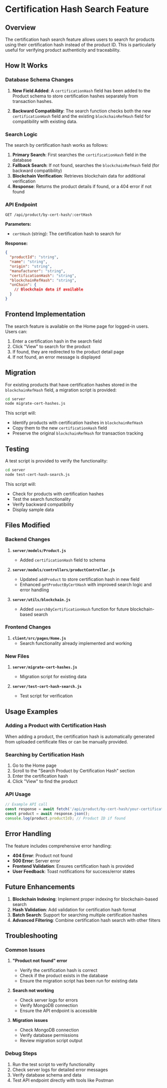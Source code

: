 # Certification Hash Search Feature

## Overview

The certification hash search feature allows users to search for products using their certification hash instead of the product ID. This is particularly useful for verifying product authenticity and traceability.

## How It Works

### Database Schema Changes

1. **New Field Added**: A `certificationHash` field has been added to the Product schema to store certification hashes separately from transaction hashes.

2. **Backward Compatibility**: The search function checks both the new `certificationHash` field and the existing `blockchainRefHash` field for compatibility with existing data.

### Search Logic

The search by certification hash works as follows:

1. **Primary Search**: First searches the `certificationHash` field in the database
2. **Fallback Search**: If not found, searches the `blockchainRefHash` field (for backward compatibility)
3. **Blockchain Verification**: Retrieves blockchain data for additional verification
4. **Response**: Returns the product details if found, or a 404 error if not found

### API Endpoint

```
GET /api/product/by-cert-hash/:certHash
```

**Parameters:**
- `certHash` (string): The certification hash to search for

**Response:**
```json
{
  "productId": "string",
  "name": "string",
  "origin": "string",
  "manufacturer": "string",
  "certificationHash": "string",
  "blockchainRefHash": "string",
  "onChain": {
    // Blockchain data if available
  }
}
```

## Frontend Implementation

The search feature is available on the Home page for logged-in users. Users can:

1. Enter a certification hash in the search field
2. Click "View" to search for the product
3. If found, they are redirected to the product detail page
4. If not found, an error message is displayed

## Migration

For existing products that have certification hashes stored in the `blockchainRefHash` field, a migration script is provided:

```bash
cd server
node migrate-cert-hashes.js
```

This script will:
- Identify products with certification hashes in `blockchainRefHash`
- Copy them to the new `certificationHash` field
- Preserve the original `blockchainRefHash` for transaction tracking

## Testing

A test script is provided to verify the functionality:

```bash
cd server
node test-cert-hash-search.js
```

This script will:
- Check for products with certification hashes
- Test the search functionality
- Verify backward compatibility
- Display sample data

## Files Modified

### Backend Changes

1. **`server/models/Product.js`**
   - Added `certificationHash` field to schema

2. **`server/models/controllers/productController.js`**
   - Updated `addProduct` to store certification hash in new field
   - Enhanced `getProductByCertHash` with improved search logic and error handling

3. **`server/utils/blockchain.js`**
   - Added `searchByCertificationHash` function for future blockchain-based search

### Frontend Changes

1. **`client/src/pages/Home.js`**
   - Search functionality already implemented and working

### New Files

1. **`server/migrate-cert-hashes.js`**
   - Migration script for existing data

2. **`server/test-cert-hash-search.js`**
   - Test script for verification

## Usage Examples

### Adding a Product with Certification Hash

When adding a product, the certification hash is automatically generated from uploaded certificate files or can be manually provided.

### Searching by Certification Hash

1. Go to the Home page
2. Scroll to the "Search Product by Certification Hash" section
3. Enter the certification hash
4. Click "View" to find the product

### API Usage

```javascript
// Example API call
const response = await fetch('/api/product/by-cert-hash/your-certification-hash');
const product = await response.json();
console.log(product.productId); // Product ID if found
```

## Error Handling

The feature includes comprehensive error handling:

- **404 Error**: Product not found
- **500 Error**: Server error
- **Frontend Validation**: Ensures certification hash is provided
- **User Feedback**: Toast notifications for success/error states

## Future Enhancements

1. **Blockchain Indexing**: Implement proper indexing for blockchain-based search
2. **Hash Validation**: Add validation for certification hash format
3. **Batch Search**: Support for searching multiple certification hashes
4. **Advanced Filtering**: Combine certification hash search with other filters

## Troubleshooting

### Common Issues

1. **"Product not found" error**
   - Verify the certification hash is correct
   - Check if the product exists in the database
   - Ensure the migration script has been run for existing data

2. **Search not working**
   - Check server logs for errors
   - Verify MongoDB connection
   - Ensure the API endpoint is accessible

3. **Migration issues**
   - Check MongoDB connection
   - Verify database permissions
   - Review migration script output

### Debug Steps

1. Run the test script to verify functionality
2. Check server logs for detailed error messages
3. Verify database schema and data
4. Test API endpoint directly with tools like Postman 